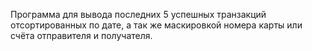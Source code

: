 Программа для вывода последних 5 успешных транзакций отсортированных по дате, а так же маскировкой номера карты или счёта отправителя и получателя.
